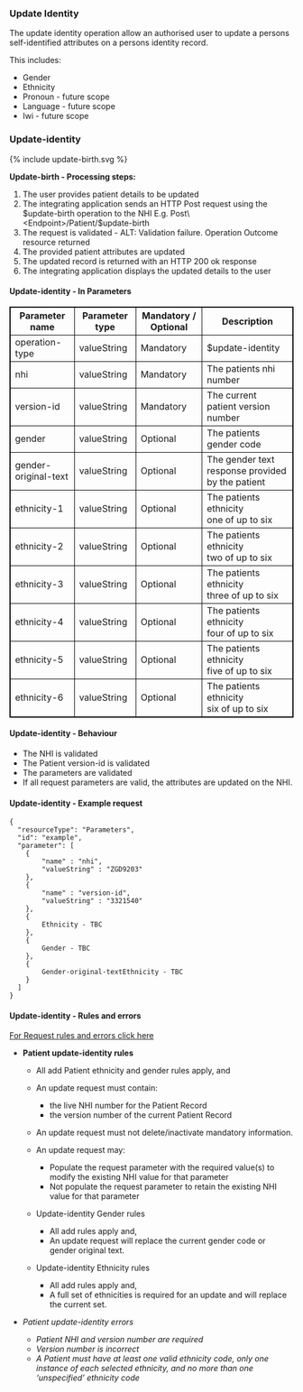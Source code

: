 

### Update Identity

The update identity operation allow an authorised user to update a persons self-identified attributes on a persons identity record.

This includes:
* Gender
* Ethnicity
* Pronoun - future scope
* Language - future scope
* Iwi - future scope

### Update-identity

<div>
{% include update-birth.svg %}
</div>

**Update-birth - Processing steps:**

1. The user provides patient details to be updated
2. The integrating application sends an HTTP Post request using the $update-birth operation to the NHI E.g. Post\<Endpoint>/Patient/$update-birth
3. The request is validated - ALT: Validation failure. Operation Outcome resource returned
4. The provided patient attributes are updated
5. The updated record is returned with an HTTP 200 ok response
6. The integrating application displays the updated details to the user


<h4>Update-identity - In Parameters</h4>
<table>
<style>
table, th, td {
  border: 1px solid black;
  border-collapse: collapse;
}
</style>
<tr><th> Parameter name </th>
<th> Parameter type </th>
<th> Mandatory / Optional </th>
<th> Description </th></tr>

<tr><td> operation-type </td>
<td> valueString </td>
<td> Mandatory </td>
<td> $update-identity </td></tr>

<tr><td> nhi </td>
<td> valueString </td>
<td> Mandatory </td>
<td> The patients nhi number </td></tr>

<tr><td> version-id </td>
<td> valueString </td>
<td> Mandatory </td>
<td> The current patient version number </td></tr>

<tr><td> gender </td>
<td> valueString </td>
<td> Optional </td>
<td> The patients gender code </td></tr>

<tr><td> gender-original-text </td>
<td> valueString </td>
<td> Optional </td>
<td> The gender text response provided by the patient </td></tr>

<tr><td> ethnicity-1 </td>
<td> valueString </td>
<td> Optional </td>
<td> The patients ethnicity <br /> one of up to six </td></tr>

<tr><td> ethnicity-2 </td>
<td> valueString </td>
<td> Optional </td>
<td> The patients ethnicity <br /> two of up to six </td></tr>

<tr><td> ethnicity-3 </td>
<td> valueString </td>
<td> Optional </td>
<td> The patients ethnicity <br /> three of up to six </td></tr>

<tr><td> ethnicity-4 </td>
<td> valueString </td>
<td> Optional </td>
<td> The patients ethnicity <br /> four of up to six </td></tr>

<tr><td> ethnicity-5 </td>
<td> valueString </td>
<td> Optional </td>
<td> The patients ethnicity <br /> five of up to six </td></tr>

<tr><td> ethnicity-6 </td>
<td> valueString </td>
<td> Optional </td>
<td> The patients ethnicity <br /> six of up to six </td></tr>
</table>

#### Update-identity - Behaviour
  * The NHI is validated
  * The Patient version-id is validated
  * The parameters are validated
  * If all request parameters are valid, the attributes are updated on the NHI.


#### Update-identity - Example request

```  
{
  "resourceType": "Parameters",
  "id": "example",
  "parameter": [
    {
        "name" : "nhi",
        "valueString" : "ZGD9203"
    },
    {
        "name" : "version-id",
        "valueString" : "3321540"
    },
    {
        Ethnicity - TBC
    },
    {
        Gender - TBC
    },
    {
        Gender-original-textEthnicity - TBC
    }
  ]
}

```

#### Update-identity - Rules and errors
  
[For Request rules and errors click here](/general.html#request-rules-and-errors)


* **Patient update-identity rules**
  * All add Patient ethnicity and gender rules apply, and
  * An update request must contain:
    * the live NHI number for the Patient Record
    * the version number of the current Patient Record
  * An update request must not delete/inactivate mandatory information.
  * An update request may:
    * Populate the request parameter with the required value(s) to modify the existing NHI value for that parameter
    * Not populate the request parameter to retain the existing NHI value for that parameter

  * Update-identity Gender rules
    * All add rules apply and,
    * An update request will replace the current gender code or gender original text.
  
  * Update-identity Ethnicity rules
    * All add rules apply and,
    * A full set of ethnicities is required for an update and will replace the current set.

* _Patient update-identity errors_
  * _Patient NHI and version number are required_
  * _Version number is incorrect_
  * _A Patient must have at least one valid ethnicity code, only one instance of each selected ethnicity, and no more than one ‘unspecified’ ethnicity code_
